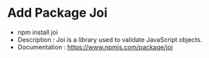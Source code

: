 # Add Package Joi

- npm install joi
- Description : Joi is a library used to validate JavaScript objects.
- Documentation : https://www.npmjs.com/package/joi